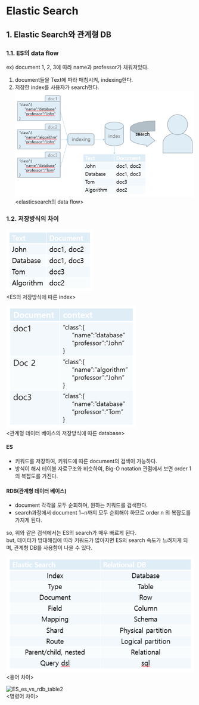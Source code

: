 # Elastic Search

## 1. Elastic Search와 관계형 DB
### 1.1. ES의 data flow
ex) document 1, 2, 3에 따라 name과 professor가 채워져있다.  
1. document들을 Text에 따라 매칭시켜, indexing한다.  
2. 저장한 index를 사용자가 search한다.
![ES_dataflow](./elk_image/ES_dataflow.PNG)  
<elasticsearch의 data flow>  

### 1.2. 저장방식의 차이
![ES_es_index](./elk_image/ES_es_index.PNG)  
<ES의 저장방식에 따른 index>

![ES_rdb_table](./elk_image/ES_rdb_table.PNG)  
<관계형 데이터 베이스의 저장방식에 따른 database>

#### ES
* 키워드를 저장하여, 키워드에 따른 document의 검색이 가능하다.  
* 방식이 해시 테이블 자료구조와 비슷하여, Big-O notation 관점에서 보면 order 1의 복잡도를 가진다.

#### RDB(관계형 데이터 베이스)
* document 각각을 모두 순회하며, 원하는 키워드를 검색한다.  
* search과정에서 document 1~n까지 모두 순회해야 하므로 order n 의 복잡도를 가지게 된다.  

so, 위와 같은 검색에서는 ES의 search가 매우 빠르게 된다.  
but, 데이터가 방대해짐에 따라 키워드가 많아지면 ES의 search 속도가 느려지게 되며, 관계형 DB를 사용함이 나을 수 있다.  

![ES_es_vs_rdb_table](./elk_image/ES_es_vs_rdb_table.PNG)  
<용어 차이>  

![ES_es_vs_rdb_table2](./elk_image/ES_es_vs_rdb_table2.PNG)  
<명령어 차이>  

